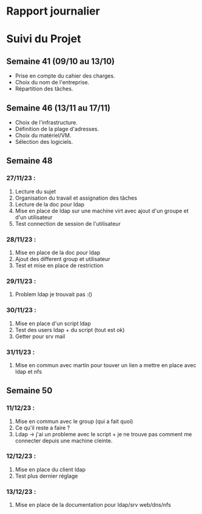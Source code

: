 # Rapport journalier

# Suivi du Projet

## Semaine 41 (09/10 au 13/10)

- Prise en compte du cahier des charges.
- Choix du nom de l'entreprise.
- Répartition des tâches.

## Semaine 46 (13/11 au 17/11)

- Choix de l'infrastructure.
- Définition de la plage d'adresses.
- Choix du matériel/VM.
- Sélection des logiciels.

## Semaine 48

### 27/11/23 :

1. Lecture du sujet
2. Organisation du travail et assignation des tâches
3. Lecture de la doc pour ldap
4. Mise en place de ldap sur une machine virt avec ajout d'un groupe et d'un utilisateur
5. Test connection de session de l'utilisateur 


### 28/11/23 :

1. Mise en place de la doc pour ldap 
2. Ajout des different group et utilisateur 
3. Test et mise en place de restriction


### 29/11/23 :

1. Problem ldap je trouvait pas :() 



### 30/11/23 :

1. Mise en place d'un script ldap 
2. Test des users ldap + du script (tout est ok) 
3. Getter pour srv mail


### 31/11/23 :

1. Mise en commun avec martin pour touver un lien a mettre en place avec ldap et nfs 


## Semaine 50

### 11/12/23 :

1. Mise en commun avec le group (qui a fait quoi)
2. Ce qu'il reste a faire ?
3. Ldap -> j'ai un probleme avec le script + je ne trouve pas comment me connecter depuis une machine cleinte.


### 12/12/23 :

1. Mise en place du client ldap 
2. Test plus dernier réglage 


### 13/12/23 :

1. Mise en place de la documentation pour ldap/srv web/dns/nfs
 